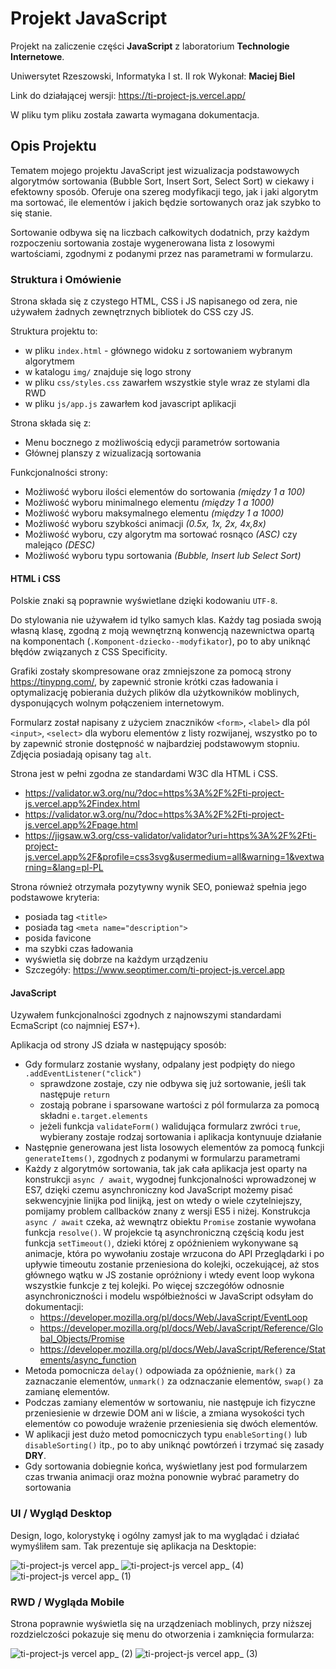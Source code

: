 # Projekt JavaScript
Projekt na zaliczenie części **JavaScript** z laboratorium **Technologie Internetowe**.

Uniwersytet Rzeszowski, Informatyka I st. II rok
Wykonał: **Maciej Biel**

Link do działającej wersji: https://ti-project-js.vercel.app/

W pliku tym pliku została zawarta wymagana dokumentacja.

## Opis Projektu

Tematem mojego projektu JavaScript jest wizualizacja podstawowych algorytmów sortowania (Bubble Sort, Insert Sort, Select Sort) w ciekawy i efektowny sposób. Oferuje ona szereg modyfikacji tego, jak i jaki algorytm ma sortować, ile elementów i jakich będzie sortowanych oraz jak szybko to się stanie.

Sortowanie odbywa się na liczbach całkowitych dodatnich, przy każdym rozpoczeniu sortowania zostaje wygenerowana lista z losowymi wartościami, zgodnymi z podanymi przez nas parametrami w formularzu.

### Struktura i Omówienie
Strona składa się z czystego HTML, CSS i JS napisanego od zera, nie używałem żadnych zewnętrznych bibliotek do CSS czy JS.

Struktura projektu to:
- w pliku `index.html` - głównego widoku z sortowaniem wybranym algorytmem
- w katalogu `img/` znajduje się logo strony
- w pliku `css/styles.css` zawarłem wszystkie style wraz ze stylami dla RWD
- w pliku `js/app.js` zawarłem kod javascript aplikacji

Strona składa się z:
- Menu bocznego z możliwością edycji parametrów sortowania
- Głównej planszy z wizualizacją sortowania

Funkcjonalności strony:
- Możliwość wyboru ilości elementów do sortowania *(między 1 a 100)*
- Możliwość wyboru minimalnego elementu *(między 1 a 1000)*
- Możliwość wyboru maksymalnego elementu *(między 1 a 1000)*
- Możliwość wyboru szybkości animacji *(0.5x, 1x, 2x, 4x,8x)*
- Możliwość wyboru, czy algorytm ma sortować rosnąco *(ASC)* czy malejąco *(DESC)*
- Możliwość wyboru typu sortowania *(Bubble, Insert lub Select Sort)*

#### HTML i CSS

Polskie znaki są poprawnie wyświetlane dzięki kodowaniu `UTF-8`.

Do stylowania nie używałem id tylko samych klas. Każdy tag posiada swoją własną klasę, zgodną z moją wewnętrzną konwencją nazewnictwa opartą na komponentach (`.Komponent-dziecko--modyfikator`), po to aby uniknąć błędów związanych z CSS Specificity.

Grafiki zostały skompresowane oraz zmniejszone za pomocą strony https://tinypng.com/, by zapewnić stronie krótki czas ładowania i optymalizację pobierania dużych plików dla użytkowników moblinych, dysponujących wolnym połączeniem internetowym.

Formularz został napisany z użyciem znaczników `<form>`, `<label>` dla pól `<input>`, `<select>` dla wyboru elementów z listy rozwijanej, wszystko po to by zapewnić stronie dostępność w najbardziej podstawowym stopniu. Zdjęcia posiadają opisany tag `alt`.

Strona jest w pełni zgodna ze standardami W3C dla HTML i CSS.
- https://validator.w3.org/nu/?doc=https%3A%2F%2Fti-project-js.vercel.app%2Findex.html
- https://validator.w3.org/nu/?doc=https%3A%2F%2Fti-project-js.vercel.app%2Fpage.html
- https://jigsaw.w3.org/css-validator/validator?uri=https%3A%2F%2Fti-project-js.vercel.app%2F&profile=css3svg&usermedium=all&warning=1&vextwarning=&lang=pl-PL

Strona również otrzymała pozytywny wynik SEO, ponieważ spełnia jego podstawowe kryteria:
- posiada tag `<title>`
- posiada tag `<meta name="description">`
- posida favicone
- ma szybki czas ładowania
- wyświetla się dobrze na każdym urządzeniu
- Szczegóły: https://www.seoptimer.com/ti-project-js.vercel.app

#### JavaScript
Uzywałem funkcjonalności zgodnych z najnowszymi standardami EcmaScript (co najmniej ES7+).

Aplikacja od strony JS działa w następujący sposób:
- Gdy formularz zostanie wysłany, odpalany jest podpięty do niego `.addEventListener("click")`
  - sprawdzone zostaje, czy nie odbywa się już sortowanie, jeśli tak następuje `return`
  - zostają pobrane i sparsowane wartości z pól formularza za pomocą składni `e.target.elements`
  - jeżeli funkcja `validateForm()` walidująca formularz zwróci `true`, wybierany zostaje rodzaj sortowania i aplikacja kontynuuje działanie
- Następnie generowana jest lista losowych elementów za pomocą funkcji `generateItems()`, zgodnych z podanymi w formularzu parametrami
- Każdy z algorytmów sortowania, tak jak cała aplikacja jest oparty na konstrukcji `async / await`, wygodnej funkcjonalności wprowadzonej w ES7, dzięki czemu asynchroniczny kod JavaScript możemy pisać sekwencyjnie linijka pod linijką, jest on wtedy o wiele czytelniejszy, pomijamy problem callbacków znany z wersji ES5 i niżej. Konstrukcja `async / await` czeka, aż wewnątrz obiektu `Promise` zostanie wywołana funkcja `resolve()`. W projekcie tą asynchroniczną częścią kodu jest funkcja `setTimeout()`, dzieki której z opóźnieniem wykonywane są animacje, która po wywołaniu zostaje wrzucona do API Przeglądarki i po upływie timeoutu zostanie przeniesiona do kolejki, oczekującej, aż stos głównego wątku w JS zostanie opróżniony i wtedy event loop wykona wszystkie funkcje z tej kolejki. Po więcej szczegółów odnosnie asynchroniczności i modelu współbieżności w JavaScript odsyłam do dokumentacji:
  - https://developer.mozilla.org/pl/docs/Web/JavaScript/EventLoop
  - https://developer.mozilla.org/pl/docs/Web/JavaScript/Reference/Global_Objects/Promise
  - https://developer.mozilla.org/pl/docs/Web/JavaScript/Reference/Statements/async_function
- Metoda pomocnicza `delay()` odpowiada za opóźnienie, `mark()` za zaznaczanie elementów, `unmark()` za odznaczanie elementów, `swap()` za zamianę elementów.
- Podczas zamiany elementów w sortowaniu, nie następuje ich fizyczne przeniesienie w drzewie DOM ani w liście, a zmiana wysokości tych elementów co powoduje wrażenie przeniesienia się dwóch elementów.
- W aplikacji jest dużo metod pomocniczych typu `enableSorting()` lub `disableSorting()` itp., po to aby uniknąć powtórzeń i trzymać się zasady **DRY**.
- Gdy sortowania dobiegnie końca, wyświetlany jest pod formularzem czas trwania animacji oraz można ponownie wybrać parametry do sortowania

### UI / Wygląd Desktop

Design, logo, kolorystykę i ogólny zamysł jak to ma wyglądać i działać wymyśliłem sam. Tak prezentuje się aplikacja na Desktopie:

![ti-project-js vercel app_](https://user-images.githubusercontent.com/6316812/147154374-afad69dd-f3d7-4f71-a0da-ac1026be4aa7.png)
![ti-project-js vercel app_ (4)](https://user-images.githubusercontent.com/6316812/147154599-55c8d586-85e3-4e42-bcc2-2b7c6c530583.png)
![ti-project-js vercel app_ (1)](https://user-images.githubusercontent.com/6316812/147154371-cb97625f-7a5c-444b-a520-6a5740a928b2.png)



### RWD / Wygląda Mobile
Strona poprawnie wyświetla się na urządzeniach moblinych, przy niższej rozdzielczości pokazuje się menu do otworzenia i zamknięcia formularza:

![ti-project-js vercel app_ (2)](https://user-images.githubusercontent.com/6316812/147157844-0a7cddcf-6dfc-4b89-9bcd-dbafad6595d7.png)
![ti-project-js vercel app_ (3)](https://user-images.githubusercontent.com/6316812/147157845-08ae9beb-e679-40b0-bfc8-fc28a1412937.png)
